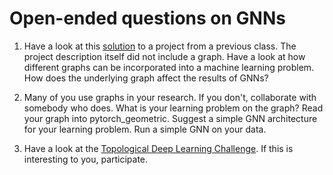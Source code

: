 # Open-ended questions on GNNs

1. Have a look at this [solution](https://github.com/odinhg/Graph-Neural-Networks-INF367A) to a project from a previous class. The project description itself did not include a graph. Have a look at how different graphs can be incorporated into a machine learning problem. How does the underlying graph affect the results of GNNs? 

2. Many of you use graphs in your research. If you don't, collaborate with somebody who does. What is your learning problem on the graph? Read your graph into pytorch_geometric. Suggest a simple GNN architecture for your learning problem. Run a simple GNN on your data. 

3. Have a look at the [Topological Deep Learning Challenge](https://pyt-team.github.io/packs/challenge.html). If this is interesting to you, participate. 